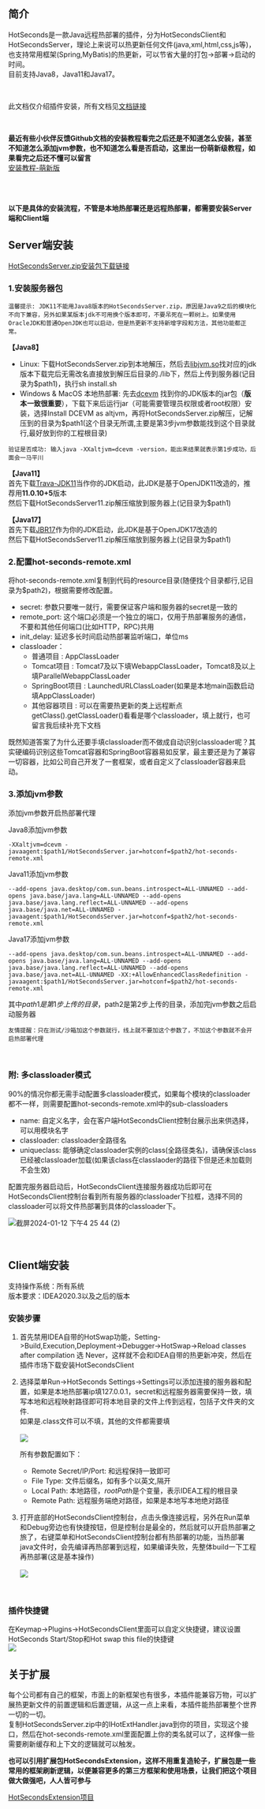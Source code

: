 
## 简介
HotSeconds是一款Java远程热部署的插件，分为HotSecondsClient和HotSecondsServer，理论上来说可以热更新任何文件(java,xml,html,css,js等)，也支持常用框架(Spring,MyBatis)的热更新，可以节省大量的打包->部署->启动的时间。<br>
目前支持Java8，Java11和Java17。

<br>

此文档仅介绍插件安装，所有文档见[文档链接](https://github.com/Liubsyy/HotSecondsIDEA?tab=readme-ov-file#%E6%96%87%E6%A1%A3%E9%93%BE%E6%8E%A5)

<br>

**最近有些小伙伴反馈Github文档的安装教程看完之后还是不知道怎么安装，甚至不知道怎么添加jvm参数，也不知道怎么看是否启动，这里出一份萌新级教程，如果看完之后还不懂可以留言**<br>
[安装教程-萌新版](https://juejin.cn/spost/7325375988853358607)

<br><br>

**以下是具体的安装流程，不管是本地热部署还是远程热部署，都需要安装Server端和Client端**

## Server端安装

[HotSecondsServer.zip安装包下载链接](https://github.com/Liubsyy/HotSecondsIDEA/blob/master/install/download_server.md)

### 1.安装服务器包 ###
`温馨提示: JDK11不能用Java8版本的HotSecondsServer.zip，原因是Java9之后的模块化不向下兼容，另外如果某版本jdk不可用换个版本即可，不要吊死在一颗树上。如果使用OracleJDK和普通OpenJDK也可以启动，但是热更新不支持新增字段和方法，其他功能都正常。`

**【Java8】**
 - Linux: 下载HotSecondsServer.zip到本地解压，然后去[libjvm.so](https://github.com/Liubsyy/HotSecondsIDEA/blob/master/install/libjvm_so.md)找对应的jdk版本下载完后无需改名直接放到解压后目录的./lib下，然后上传到服务器(记目录为$path1)，执行sh install.sh<br>
 - Windows & MacOS 本地热部署: 先去[dcevm](https://github.com/Liubsyy/HotSecondsIDEA/blob/master/install/dcevm_installer.md) 找到你的JDK版本的jar包（**版本一致很重要**），下载下来后运行jar（可能需要管理员权限或者root权限）安装，选择Install DCEVM as altjvm，再将HotSecondsServer.zip解压，记解压到的目录为$path1(这个目录无所谓,主要是第3步jvm参数能找到这个目录就行,最好放到你的工程根目录) <br>

`验证是否成功: 输入java -XXaltjvm=dcevm -version，能出来结果就表示第1步成功，后面会一马平川`

**【Java11】**
<br>首先下载[Trava-JDK11](https://github.com/TravaOpenJDK/trava-jdk-11-dcevm/releases)当作你的JDK启动，此JDK是基于OpenJDK11改造的，推荐用**11.0.10+5**版本
<br>然后下载HotSecondsServer11.zip解压缩放到服务器上(记目录为$path1)

**【Java17】**
<br>首先下载[JBR17](https://github.com/JetBrains/JetBrainsRuntime/releases)作为你的JDK启动，此JDK是基于OpenJDK17改造的
<br>然后下载HotSecondsServer11.zip解压缩放到服务器上(记目录为$path1)


### 2.配置hot-seconds-remote.xml ###
将hot-seconds-remote.xml复制到代码的resource目录(随便找个目录都行,记目录为$path2)，根据需要修改配置。<br>
- secret: 参数只要唯一就行，需要保证客户端和服务器的secret是一致的
- remote_port: 这个端口必须是一个独立的端口，仅用于热部署服务的通信，不要和其他任何端口(比如HTTP，RPC)共用
- init_delay: 延迟多长时间启动热部署监听端口，单位ms
- classloader：
   - 普通项目 : AppClassLoader
   - Tomcat项目 : Tomcat7及以下填WebappClassLoader，Tomcat8及以上填ParallelWebappClassLoader
   - SpringBoot项目 : LaunchedURLClassLoader(如果是本地main函数启动填AppClassLoader)
   - 其他容器项目 : 可以在需要热更新的类上远程断点getClass().getClassLoader()看看是哪个classloader，填上就行，也可留言我后续补充下文档

既然知道答案了为什么还要手填classloader而不做成自动识别classloader呢？其实硬编码识别这些Tomcat容器和SpringBoot容器易如反掌，最主要还是为了兼容一切容器，比如公司自己开发了一套框架，或者自定义了classloader容器来启动。

### 3.添加jvm参数 ###

添加jvm参数开启热部署代理<br> 

Java8添加jvm参数
```
-XXaltjvm=dcevm -javaagent:$path1/HotSecondsServer.jar=hotconf=$path2/hot-seconds-remote.xml
```
Java11添加jvm参数 
```
--add-opens java.desktop/com.sun.beans.introspect=ALL-UNNAMED --add-opens java.base/java.lang=ALL-UNNAMED --add-opens java.base/java.lang.reflect=ALL-UNNAMED --add-opens java.base/java.net=ALL-UNNAMED -javaagent:$path1/HotSecondsServer.jar=hotconf=$path2/hot-seconds-remote.xml
```
Java17添加jvm参数
```
--add-opens java.desktop/com.sun.beans.introspect=ALL-UNNAMED --add-opens java.base/java.lang=ALL-UNNAMED --add-opens java.base/java.lang.reflect=ALL-UNNAMED --add-opens java.base/java.net=ALL-UNNAMED -XX:+AllowEnhancedClassRedefinition -javaagent:$path1/HotSecondsServer.jar=hotconf=$path2/hot-seconds-remote.xml
```

其中$path1是第1步上传的目录，$path2是第2步上传的目录，添加完jvm参数之后启动服务器

`友情提醒：只在测试/沙箱加这个参数就行，线上就不要加这个参数了，不加这个参数就不会开启热部署代理`

<br>

### 附: 多classloader模式
90%的情况你都无需手动配置多classloader模式，如果每个模块的classloader都不一样，则需要配置hot-seconds-remote.xml中的sub-classloaders
- name: 自定义名字，会在客户端HotSecondsClient控制台展示出来供选择，可以用模块名字
- classloader: classloader全路径名
- uniqueclass: 能够确定classloader实例的class(全路径类名)，请确保该class已经被classloader加载(如果该class在classlaoder的路径下但是还未加载则不会生效)

配置完服务器启动后，HotSecondsClient连接服务器成功后即可在HotSecondsClient控制台看到所有服务器的classloader下拉框，选择不同的classloader可以将文件热部署到具体的classloader下。<br>

![截屏2024-01-12 下午4 25 44 (2)](https://github.com/Liubsyy/HotSecondsIDEA/assets/132696548/9af35367-84c2-4583-b600-536b0ce19d93)


<br>


## Client端安装

支持操作系统：所有系统<br>
版本要求：IDEA2020.3以及之后的版本
### 安装步骤 ###

1. 首先禁用IDEA自带的HotSwap功能，Setting->Build,Execution,Deployment->Debugger->HotSwap->Reload classes after compilation 选 Never，这样就不会和IDEA自带的热更新冲突，然后在插件市场下载安装HotSecondsClient
2. 选择菜单Run->HotSeconds Settings->Settings可以添加连接的服务器和配置，如果是本地热部署ip填127.0.0.1，secret和远程服务器需要保持一致，填写本地和远程映射路径即可将本地目录的文件上传到远程，包括子文件夹的文件.<br>
如果是.class文件可以不填，其他的文件都需要填<br><br>
![](https://github.com/Liubsyy/HotSecondsIDEA/blob/master/img/hotseconds-setting.png)

   所有参数配置如下：
   * Remote Secret/IP/Port: 和远程保持一致即可
   * File Type: 文件后缀名，如有多个以英文,隔开
   * Local Path: 本地路径，$rootPath$是个变量，表示IDEA工程的根目录
   * Remote Path: 远程服务端绝对路径，如果是本地写本地绝对路径


4. 打开底部的HotSecondsClient控制台，点击头像连接远程，另外在Run菜单和Debug旁边也有快捷按钮，但是控制台是最全的，然后就可以开启热部署之旅了，右键菜单和HotSecondsClient控制台都有热部署的功能，当热部署java文件时，会先编译再热部署到远程，如果编译失败，先整体build一下工程再热部署(这是基本操作)<br><br>
   ![](https://github.com/Liubsyy/HotSecondsIDEA/blob/master/img/wiki/consoleview.png)

<br>
  

### 插件快捷键 ###
在Keymap->Plugins->HotSecondsClient里面可以自定义快捷键，建议设置HotSeconds Start/Stop和Hot swap this file的快捷键<br>
![](https://github.com/Liubsyy/HotSecondsIDEA/blob/master/img/keymap.png)


## 关于扩展
每个公司都有自己的框架，市面上的新框架也有很多，本插件能兼容万物，可以扩展热更新文件的前置逻辑和后置逻辑，从这一点上来看，本插件能热部署整个世界一切的一切。<br>
复制HotSecondsServer.zip中的IHotExtHandler.java到你的项目，实现这个接口，然后在hot-seconds-remote.xml里面配置上你的类名就可以了，这样像一些需要刷新缓存和上下文的逻辑就可以触发。<br>

**也可以引用扩展包HotSecondsExtension，这样不用重复造轮子，扩展包是一些常用的框架刷新逻辑，以便兼容更多的第三方框架和使用场景，让我们把这个项目做大做强吧，人人皆可参与**

[HotSecondsExtension项目](https://github.com/Liubsyy/HotSecondsExtension)



